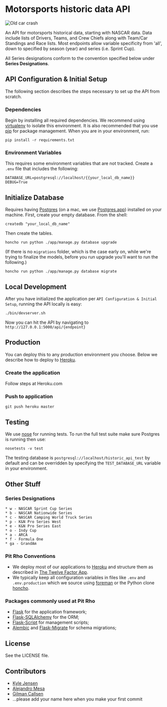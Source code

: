 Motorsports historic data API
=============================

![Old car crash](https://s3.amazonaws.com/pitrho-misc-01/images/historic-api-header.jpg "Old car crash")


An API for motorsports historical data, starting with NASCAR data.
Data include lists of Drivers, Teams, and Crew Chiefs along with Team/Car Standings
and Race lists. Most endpoints allow variable specificity from 'all', down to
specified by season (year) and series (i.e. Sprint Cup).

All Series designations conform to the convention specified below under
__Series Designations__.


## API Configuration & Initial Setup
The following section describes the steps necessary to set up the API from scratch.

### Dependencies
Begin by installing all required dependencies.
We recommend using [virtualenv](https://pypi.python.org/pypi/virtualenv) to
isolate this environment.
It is also recommended that you use [pip](https://pypi.python.org/pypi/pip) for
package management.
When you are in your environment, run:

	pip install -r requirements.txt


### Environment Variables
This requires some environment variables that are not tracked.
Create a `.env` file that includes the following:

	DATABASE_URL=postgresql://localhost/{{your_local_db_name}}
	DEBUG=True


## Initialize Database
Requires having [Postgres](http://www.postgresql.org/) (on a mac, we use [Postgres.app](http://postgresapp.com)) installed on your machine.
First, create your empty database.  From the shell:

	createdb "your_local_db_name"

Then create the tables.

	honcho run python ./app/manage.py database upgrade

(If there is no `migrations` folder, which is the case early on, while we're trying to finalize the models, before you run upgrade you'll want to run the following.)

	honcho run python ./app/manage.py database migrate


## Local Development
After you have initialized the application per `API Configuration & Initial Setup`,
running the API locally is easy:

	./bin/devserver.sh

Now you can hit the API by navigating to `http://127.0.0.1:5000/api/{endpoint}`


## Production
You can deploy this to any production environment you choose.
Below we describe how to deploy to [Heroku](http://www.heroku.com).

### Create the application
Follow steps at Heroku.com

### Push to application

	git push heroku master


## Testing
We use [nose](http://nose.readthedocs.org/en/latest/) for running tests.
To run the full test suite make sure Postgres is running then use:

	nosetests -v test

The testing database is `postgresql://localhost/historic_api_test` by
default and can be overridden by specifying the `TEST_DATABASE_URL` variable in your environment.

## Other Stuff

### Series Designations

	* w - NASCAR Sprint Cup Series
	* b - NASCAR Nationwide Series
	* c - NASCAR Camping World Truck Series
	* p - K&N Pro Series West
	* e - K&N Pro Series East
	* o - Indy Cup
	* a - ARCA
	* f - Formula One
	* ga - GrandAm

### Pit Rho Conventions

* We deploy most of our applications to [Heroku](http://heroku.com)
and structure them as described in
[The Twelve Factor App](http://12factor.net/).
* We typically keep all configuration variables in files like `.env` and
`.env.production` which we source using
[foreman](https://github.com/ddollar/foreman) or the
Python clone [honcho](https://github.com/nickstenning/honcho).


### Packages commonly used at Pit Rho

* [Flask](http://flask.pocoo.org/) for the application framework;
* [Flask-SQLAlchemy](http://pythonhosted.org/Flask-SQLAlchemy/) for the ORM;
* [Flask-Script](http://flask-script.readthedocs.org/en/latest/) for management scripts;
* [Alembic](https://alembic.readthedocs.org/en/latest/) and [Flask-Migrate](https://github.com/miguelgrinberg/flask-migrate/) for schema migrations;


## License

See the LICENSE file.

## Contributors

* [Kyle Jensen](https://github.com/kljensen)
* [Alejandro Mesa](https://github.com/alejom99)
* [Gilman Callsen](https://github.com/callseng)
* ...please add your name here when you make your first commit